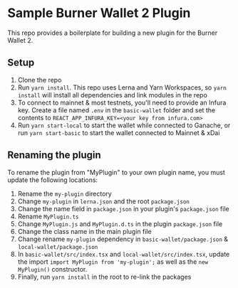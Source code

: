 # Sample Burner Wallet 2 Plugin

This repo provides a boilerplate for building a new plugin for the Burner Wallet 2.

## Setup

1. Clone the repo
2. Run `yarn install`. This repo uses Lerna and Yarn Workspaces, so `yarn install` will install
  all dependencies and link modules in the repo
3. To connect to mainnet & most testnets, you'll need to provide an Infura key. Create a file
  named `.env` in the `basic-wallet` folder and set the contents to `REACT_APP_INFURA_KEY=<your key from infura.com>`
4. Run `yarn start-local` to start the wallet while connected to Ganache, or run `yarn start-basic`
  to start the wallet connected to Mainnet & xDai

## Renaming the plugin

To rename the plugin from "MyPlugin" to your own plugin name, you must update the following locations:

1. Rename the `my-plugin` directory
2. Change `my-plugin` in `lerna.json` and the root `package.json`
3. Change the name field in `package.json` in your plugin's `package.json` file
4. Rename `MyPlugin.ts`
5. Change `MyPlugin.js` and `MyPlugin.d.ts` in the plugin `package.json` file
6. Change the class name in the main plugin file
7. Change rename `my-plugin` dependency in `basic-wallet/package.json` & `local-wallet/package.json`
8. In `basic-wallet/src/index.tsx` and `local-wallet/src/index.tsx`, update the import
  `import MyPlugin from 'my-plugin';` as well as the `new MyPlugin()` constructor.
9. Finally, run `yarn install` in the root to re-link the packages
